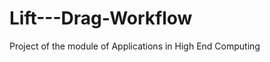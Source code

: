 Lift---Drag-Workflow
====================

Project of the module of Applications in High End Computing
